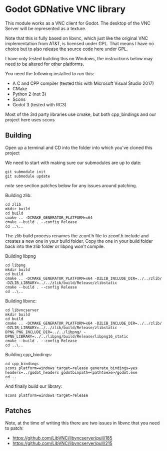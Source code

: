 # Godot GDNative VNC library

This module works as a VNC client for Godot. The desktop of the VNC Server will be represented as a texture.

Note that this is fully based on libvnc, which just like the original VNC implementation from AT&T, is licensed under GPL. That means I have no choice but to also release the source code here under GPL.

I have only tested building this on Windows, the instructions below may need to be altered for other platforms.

You need the following installed to run this:
- A C and CPP compiler (tested this with Microsoft Visual Studio 2017)
- CMake
- Python 2 (not 3)
- Scons
- Godot 3 (tested with RC3)

Most of the 3rd party libraries use cmake, but both cpp_bindings and our project here uses scons

Building
--------
Open up a terminal and CD into the folder into which you've cloned this project

We need to start with making sure our submodules are up to date:
```
git submodule init
git submodule update
```

*note* see section patches below for any issues around patching.

Building zlib:
```
cd zlib
mkdir build
cd build
cmake .. -DCMAKE_GENERATOR_PLATFORM=x64
cmake --build . --config Release
cd ..\..
```

The zlib build process renames the zconf.h file to zconf.h.include and creates a new one in your build folder.
Copy the one in your build folder back into the zlib folder or libpng won't compile.

Building libpng
```
cd libpng
mkdir build
cd build
cmake .. -DCMAKE_GENERATOR_PLATFORM=x64 -DZLIB_INCLUDE_DIR=../../zlib/ -DZLIB_LIBRARY=../../zlib/build/Release/zlibstatic
cmake --build . --config Release
cd ..\..
```

Building libvnc:
```
cd libvncserver
mkdir build
cd build
cmake .. -DCMAKE_GENERATOR_PLATFORM=x64 -DZLIB_INCLUDE_DIR=../../zlib/ -DZLIB_LIBRARY=../../zlib/build/Release/zlibstatic -DPNG_PNG_INCLUDE_DIR=../../libpng/ -DPNG_LIBRARY=../../libpng/build/Release/libpng16_static
cmake --build . --config Release
cd ..\..
```

Building cpp_bindings:
```
cd cpp_bindings
scons platform=windows target=release generate_bindings=yes headers=../godot_headers godotbinpath=<pathtoexe>/godot.exe 
cd ..
```

And finally build our library:
```
scons platform=windows target=release
```

Patches
-------
Note, at the time of writing this there are two issues in libvnc that you need to patch:
- https://github.com/LibVNC/libvncserver/pull/185
- https://github.com/LibVNC/libvncserver/pull/215

